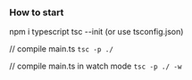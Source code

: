 ### How to start
npm i typescript
tsc --init (or use tsconfig.json)

// compile main.ts 
`tsc -p ./`

// compile main.ts in watch mode
`tsc -p ./ -w`